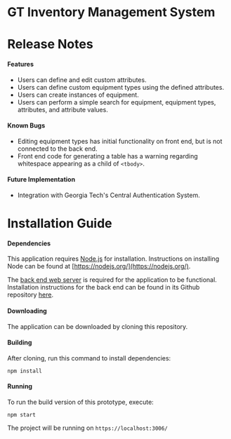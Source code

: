 GT Inventory Management System
=====

# Release Notes
#### Features
- Users can define and edit custom attributes.
- Users can define custom equipment types using the defined attributes.
- Users can create instances of equipment.
- Users can perform a simple search for equipment, equipment types, attributes, and attribute values.
#### Known Bugs
- Editing equipment types has initial functionality on front end, but is not connected to the back end.
- Front end code for generating a table has a warning regarding whitespace appearing as a child of `<tbody>`.
#### Future Implementation
- Integration with Georgia Tech's Central Authentication System.

# Installation Guide
#### Dependencies
This application requires [Node.js]("https://nodejs.org/en/") for installation. Instructions on installing Node can be found at [https://nodejs.org/](https://nodejs.org/).

The [back end web server]("https://github.com/GTInventory/IMS-backend") is required for the application to be functional. Installation instructions for the back end can be found in its Github repository [here]("https://github.com/GTInventory/IMS-backend").

#### Downloading
The application can be downloaded by cloning this repository.

#### Building
After cloning, run this command to install dependencies:

```
npm install
```

#### Running
To run the build version of this prototype, execute:

```
npm start
```

The project will be running on `https://localhost:3006/`
